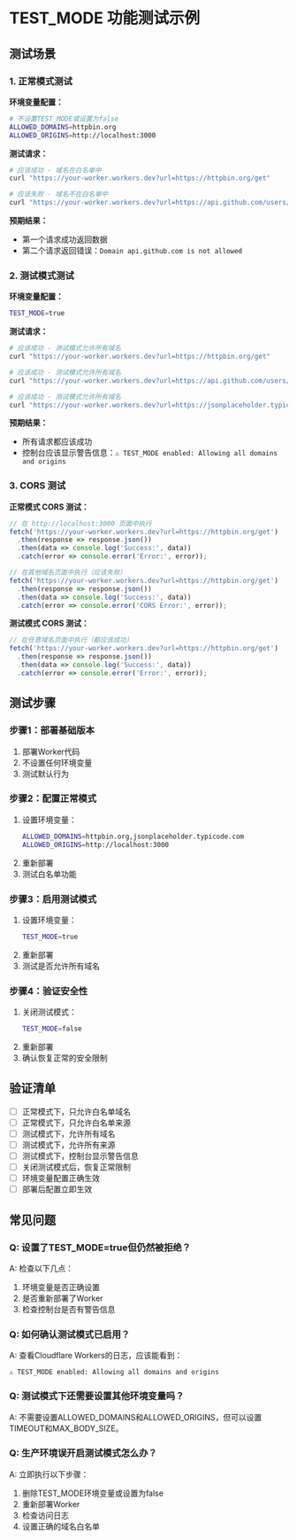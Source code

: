 # TEST_MODE 功能测试示例

## 测试场景

### 1. 正常模式测试

**环境变量配置：**
```bash
# 不设置TEST_MODE或设置为false
ALLOWED_DOMAINS=httpbin.org
ALLOWED_ORIGINS=http://localhost:3000
```

**测试请求：**
```bash
# 应该成功 - 域名在白名单中
curl "https://your-worker.workers.dev?url=https://httpbin.org/get"

# 应该失败 - 域名不在白名单中
curl "https://your-worker.workers.dev?url=https://api.github.com/users/octocat"
```

**预期结果：**
- 第一个请求成功返回数据
- 第二个请求返回错误：`Domain api.github.com is not allowed`

### 2. 测试模式测试

**环境变量配置：**
```bash
TEST_MODE=true
```

**测试请求：**
```bash
# 应该成功 - 测试模式允许所有域名
curl "https://your-worker.workers.dev?url=https://httpbin.org/get"

# 应该成功 - 测试模式允许所有域名
curl "https://your-worker.workers.dev?url=https://api.github.com/users/octocat"

# 应该成功 - 测试模式允许所有域名
curl "https://your-worker.workers.dev?url=https://jsonplaceholder.typicode.com/posts/1"
```

**预期结果：**
- 所有请求都应该成功
- 控制台应该显示警告信息：`⚠️ TEST_MODE enabled: Allowing all domains and origins`

### 3. CORS 测试

**正常模式 CORS 测试：**
```javascript
// 在 http://localhost:3000 页面中执行
fetch('https://your-worker.workers.dev?url=https://httpbin.org/get')
  .then(response => response.json())
  .then(data => console.log('Success:', data))
  .catch(error => console.error('Error:', error));

// 在其他域名页面中执行（应该失败）
fetch('https://your-worker.workers.dev?url=https://httpbin.org/get')
  .then(response => response.json())
  .then(data => console.log('Success:', data))
  .catch(error => console.error('CORS Error:', error));
```

**测试模式 CORS 测试：**
```javascript
// 在任意域名页面中执行（都应该成功）
fetch('https://your-worker.workers.dev?url=https://httpbin.org/get')
  .then(response => response.json())
  .then(data => console.log('Success:', data))
  .catch(error => console.error('Error:', error));
```

## 测试步骤

### 步骤1：部署基础版本
1. 部署Worker代码
2. 不设置任何环境变量
3. 测试默认行为

### 步骤2：配置正常模式
1. 设置环境变量：
   ```bash
   ALLOWED_DOMAINS=httpbin.org,jsonplaceholder.typicode.com
   ALLOWED_ORIGINS=http://localhost:3000
   ```
2. 重新部署
3. 测试白名单功能

### 步骤3：启用测试模式
1. 设置环境变量：
   ```bash
   TEST_MODE=true
   ```
2. 重新部署
3. 测试是否允许所有域名

### 步骤4：验证安全性
1. 关闭测试模式：
   ```bash
   TEST_MODE=false
   ```
2. 重新部署
3. 确认恢复正常的安全限制

## 验证清单

- [ ] 正常模式下，只允许白名单域名
- [ ] 正常模式下，只允许白名单来源
- [ ] 测试模式下，允许所有域名
- [ ] 测试模式下，允许所有来源
- [ ] 测试模式下，控制台显示警告信息
- [ ] 关闭测试模式后，恢复正常限制
- [ ] 环境变量配置正确生效
- [ ] 部署后配置立即生效

## 常见问题

### Q: 设置了TEST_MODE=true但仍然被拒绝？
A: 检查以下几点：
1. 环境变量是否正确设置
2. 是否重新部署了Worker
3. 检查控制台是否有警告信息

### Q: 如何确认测试模式已启用？
A: 查看Cloudflare Workers的日志，应该能看到：
```
⚠️ TEST_MODE enabled: Allowing all domains and origins
```

### Q: 测试模式下还需要设置其他环境变量吗？
A: 不需要设置ALLOWED_DOMAINS和ALLOWED_ORIGINS，但可以设置TIMEOUT和MAX_BODY_SIZE。

### Q: 生产环境误开启测试模式怎么办？
A: 立即执行以下步骤：
1. 删除TEST_MODE环境变量或设置为false
2. 重新部署Worker
3. 检查访问日志
4. 设置正确的域名白名单
